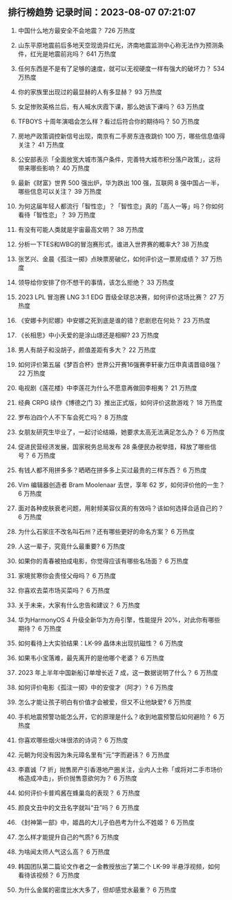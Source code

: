 
## 排行榜趋势 记录时间：2023-08-07 07:21:07
  
  1. 中国什么地方最安全不会地震？ 726 万热度
    
  2. 山东平原地震前后多地天空现诡异红光，济南地震监测中心称无法作为预测条件，红光是地震前兆吗？ 641 万热度
    
  3. 任何东西是不是有了足够的速度，就可以无视硬度一样有强大的破坏力？ 534 万热度
    
  4. 你的家族里出现过的最显赫的人有多显赫？ 93 万热度
    
  5. 女足惨败英格兰后，有人喊水庆霞下课，那么她该下课吗？ 63 万热度
    
  6. TFBOYS 十周年演唱会怎么样？看过后符合你的期待吗？ 50 万热度
    
  7. 房地产政策调控新信号出现，南京有二手房东连夜跳价 100 万，哪些信息值得关注？ 41 万热度
    
  8. 公安部表示「全面放宽大城市落户条件，完善特大城市积分落户政策」，这将带来哪些影响？ 40 万热度
    
  9. 最新《财富》世界 500 强出炉，华为跌出 100 强，互联网 8 强中国占一半，哪些信息可以关注？ 39 万热度
    
  10. 为何这届年轻人都流行「智性恋」？「智性恋」真的「高人一等」吗？你如何看待「智性恋」？ 39 万热度
    
  11. 有没有可能人类就是宇宙最高文明？ 38 万热度
    
  12. 分析一下TES和WBG的冒泡赛形式，谁进入世界赛的概率大? 38 万热度
    
  13. 张艺兴、金晨《孤注一掷》点映票房破亿，如何评价这一票房成绩？ 37 万热度
    
  14. 领导给你安排了你不想干的事情，该怎么拒绝？ 33 万热度
    
  15. 2023 LPL 冒泡赛 LNG 3:1 EDG 晋级全球总决赛，如何评价这场比赛？ 27 万热度
    
  16. 《安娜卡列尼娜》中安娜之死到底是谁的错？悲剧悲在何处？ 23 万热度
    
  17. 《长相思》中小夭爱的是涂山璟还是相柳? 23 万热度
    
  18. 男人有胡子和没胡子，颜值差距有多大？ 22 万热度
    
  19. 如何评价第五届《梦百合杯》世界公开赛16强赛李轩豪力压申真谞晋级8强？ 22 万热度
    
  20. 电视剧《莲花楼》中李莲花为什么不愿意再做回李相夷？ 21 万热度
    
  21. 经典 CRPG 续作《博德之门 3》推出正式版，如何评价这款游戏？ 18 万热度
    
  22. 罗布泊四个人不下车会死亡吗？ 8 万热度
    
  23. 女朋友研究生毕业了，一起讨论结婚，她要求太高无法满足怎么办？ 6 万热度
    
  24. 促进民营经济发展，国家税务总局发布 28 条便民办税举措，释放了哪些信号？ 6 万热度
    
  25. 有钱人都不用拼多多？晒晒在拼多多上买过最贵的三样东西？ 6 万热度
    
  26. Vim 编辑器创造者 Bram Moolenaar 去世，享年 62 岁，如何评价他的一生？ 6 万热度
    
  27. 面对各种皮肤衰老问题，用射频美容仪真的有效吗？该如何选择合适自己的？ 6 万热度
    
  28. 为什么石家庄不改名叫石州？还有哪些更好的命名方案？ 6 万热度
    
  29. 人这一辈子，究竟什么最重要? 6 万热度
    
  30. 如果你的青春被拍成电影，你觉得应该有哪些名场面？ 6 万热度
    
  31. 家境贫寒你会责怪父母吗？ 6 万热度
    
  32. 你喜欢去菜市场买菜吗？ 6 万热度
    
  33. 关于未来，大家有什么忠告和建议？ 6 万热度
    
  34. 华为HarmonyOS 4 升级全新华为方舟引擎，性能提升 20%，对此你有哪些期待？ 6 万热度
    
  35. 如何看待上大实验结果：LK-99 晶体未出现抗磁性？ 6 万热度
    
  36. 如果韦小宝落难，最先离开的是他哪个老婆？ 6 万热度
    
  37. 2023 年上半年中国新船订单增长近 7 成，这一数据说明了什么？ 6 万热度
    
  38. 如何评价电影《孤注一掷》中的安俊才（阿才）? 6 万热度
    
  39. 怎么才能让孩子明白有价值才会被爱，但又不让他缺爱? 6 万热度
    
  40. 手机地震预警功能怎么开，它的原理是什么？收到地震预警后如何避险？ 6 万热度
    
  41. 你喜欢哪些烟火味很浓的诗词？ 6 万热度
    
  42. 元朝为何没有因为朱元璋名里有“元”字而避讳？ 6 万热度
    
  43. 李嘉诚「7 折」抛售房产引香港地产圈关注，业内人士称「或将对二手市场价格造成冲击」，折价抛售意欲何为？ 6 万热度
    
  44. 如何评价卡普鸡酱在蜂巢岛的表现？ 6 万热度
    
  45. 颜良文丑中的文丑名字就叫“丑”吗？ 6 万热度
    
  46. 《封神第一部》中，姬昌的大儿子伯邑考为什么不姓姬？ 6 万热度
    
  47. 怎么样才能提升自己的气质? 6 万热度
    
  48. 为啥闻太师人气这么高？ 6 万热度
    
  49. 韩国团队第二篇论文作者之一金教授放出了第二个 LK-99 半悬浮视频，如何看待该视频？ 6 万热度
    
  50. 为什么金属的密度比水大多了，但却感觉水最重？ 6 万热度
    